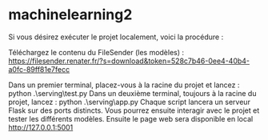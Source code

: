 ﻿# machinelearning2
Si vous désirez exécuter le projet localement, voici la procédure :

Téléchargez le contenu du FileSender (les modèles) : https://filesender.renater.fr/?s=download&token=528c7b46-0ee4-40b4-a0fc-89ff81e7fecc

Dans un premier terminal, placez-vous à la racine du projet et lancez :
python .\serving\test.py
Dans un deuxième terminal, toujours à la racine du projet, lancez :
python .\serving\app.py
Chaque script lancera un serveur Flask sur des ports distincts. Vous pourrez ensuite interagir avec le projet et tester les différents modèles.
Ensuite le page web sera disponible en local http://127.0.0.1:5001

